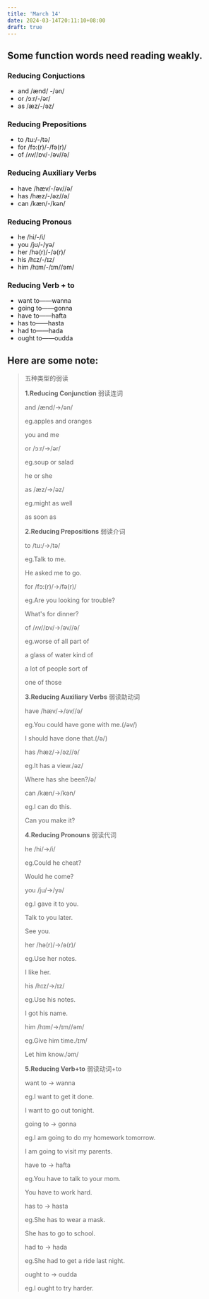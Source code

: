 ```yaml
---
title: 'March 14'
date: 2024-03-14T20:11:10+08:00
draft: true
---
```


## Some function words need reading weakly.

### Reducing Conjuctions

- and /ænd/ -/ən/ 
- or /ɔ:r/-/ər/ 
- as /æz/-/əz/

### Reducing Prepositions

- to /tu:/-/tə/ 
- for /fɔ:(r)/-/fə(r)/ 
- of /ʌv//ɒv/-/əv//ə/

### Reducing Auxiliary Verbs

- have /hæv/-/əv//ə/ 
- has /hæz/-/əz//ə/ 
- can /kæn/-/kən/

### Reducing Pronous

- he /hi/-/i/ 
- you /jʊ/-/yə/ 
- her /hə(r)/-/ə(r)/ 
- his /hɪz/-/ɪz/ 
- him /hɪm/-/ɪm//əm/

### Reducing Verb + to

- want to——wanna 
- going to——gonna 
- have to——hafta 
- has to——hasta 
- had to——hada 
- ought to——oudda



## Here are some note:

> 五种类型的弱读
>
> **1.Reducing Conjunction** 弱读连词
>
> and /ænd/→/ən/
>
> eg.apples and oranges
>
>    you and me
>
> or /ɔ:r/→/ər/
>
> eg.soup or salad
>
>    he or she
>
> as /æz/→/əz/
>
> eg.might as well
>
>    as soon as
>
> **2.Reducing Prepositions** 弱读介词
>
> to /tu:/→/tə/
>
> eg.Talk to me.
>
>    He asked me to go.
>
> for /fɔ:(r)/→/fə(r)/
>
> eg.Are you looking for trouble?
>
>    What's for dinner?
>
> of /ʌv//ɒv/→/əv//ə/
>
> eg.worse of all                part of
>
>    a glass of water        kind of
>
>    a lot of people           sort of
>
>    one of those
>
> **3.Reducing Auxiliary Verbs** 弱读助动词
>
> have /hæv/→/əv//ə/
>
> eg.You could have gone with me.(/əv/)
>
>    I should have done that.(/ə/)
>
> has /hæz/→/əz//ə/
>
> eg.It has a view./əz/
>
>   Where has she been?/ə/
>
> can /kæn/→/kən/
>
> eg.I can do this.
>
>   Can you make it?
>
> **4.Reducing Pronouns** 弱读代词
>
> he /hi/→/i/
>
> eg.Could he cheat?
>
>    Would he come?
>
> you /ju/→/yə/
>
> eg.I gave it to you.
>
>    Talk to you later.
>
>    See you.
>
> her /hə(r)/→/ə(r)/
>
> eg.Use her notes.
>
>    I like her.
>
> his /hɪz/→/ɪz/
>
> eg.Use his notes.
>
>    I got his name.
>
> him /hɪm/→/ɪm//əm/
>
> eg.Give him time./ɪm/
>
>    Let him know./əm/
>
> **5.Reducing Verb+to** 弱读动词+to
>
> want to → wanna
>
> eg.I want to get it done.
>
>    I want to go out tonight.
>
> going to → gonna
>
> eg.I am going to do my homework tomorrow.
>
>    I am going to visit my parents.
>
> have to → hafta
>
> eg.You have to talk to your mom.
>
>    You have to work hard.
>
> has to → hasta
>
> eg.She has to wear a mask.
>
>    She has to go to school.
>
> had to → hada
>
> eg.She had to get a ride last night.
>
> ought to → oudda
>
> eg.I ought to try harder.
